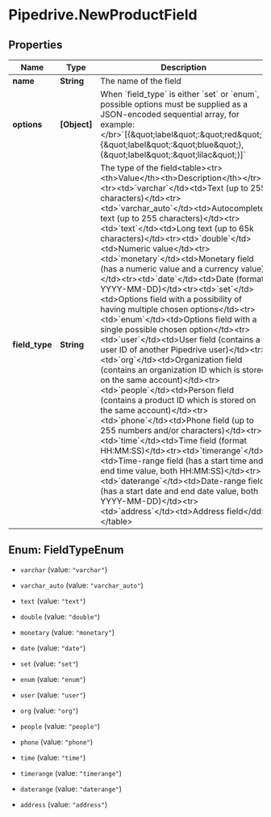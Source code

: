 # Pipedrive.NewProductField

## Properties

Name | Type | Description | Notes
------------ | ------------- | ------------- | -------------
**name** | **String** | The name of the field | 
**options** | **[Object]** | When &#x60;field_type&#x60; is either &#x60;set&#x60; or &#x60;enum&#x60;, possible options must be supplied as a JSON-encoded sequential array, for example:&lt;/br&gt;&#x60;[{\&quot;label\&quot;:\&quot;red\&quot;}, {\&quot;label\&quot;:\&quot;blue\&quot;}, {\&quot;label\&quot;:\&quot;lilac\&quot;}]&#x60; | [optional] 
**field_type** | **String** | The type of the field&lt;table&gt;&lt;tr&gt;&lt;th&gt;Value&lt;/th&gt;&lt;th&gt;Description&lt;/th&gt;&lt;/tr&gt;&lt;tr&gt;&lt;td&gt;&#x60;varchar&#x60;&lt;/td&gt;&lt;td&gt;Text (up to 255 characters)&lt;/td&gt;&lt;tr&gt;&lt;td&gt;&#x60;varchar_auto&#x60;&lt;/td&gt;&lt;td&gt;Autocomplete text (up to 255 characters)&lt;/td&gt;&lt;tr&gt;&lt;td&gt;&#x60;text&#x60;&lt;/td&gt;&lt;td&gt;Long text (up to 65k characters)&lt;/td&gt;&lt;tr&gt;&lt;td&gt;&#x60;double&#x60;&lt;/td&gt;&lt;td&gt;Numeric value&lt;/td&gt;&lt;tr&gt;&lt;td&gt;&#x60;monetary&#x60;&lt;/td&gt;&lt;td&gt;Monetary field (has a numeric value and a currency value)&lt;/td&gt;&lt;tr&gt;&lt;td&gt;&#x60;date&#x60;&lt;/td&gt;&lt;td&gt;Date (format YYYY-MM-DD)&lt;/td&gt;&lt;tr&gt;&lt;td&gt;&#x60;set&#x60;&lt;/td&gt;&lt;td&gt;Options field with a possibility of having multiple chosen options&lt;/td&gt;&lt;tr&gt;&lt;td&gt;&#x60;enum&#x60;&lt;/td&gt;&lt;td&gt;Options field with a single possible chosen option&lt;/td&gt;&lt;tr&gt;&lt;td&gt;&#x60;user&#x60;&lt;/td&gt;&lt;td&gt;User field (contains a user ID of another Pipedrive user)&lt;/td&gt;&lt;tr&gt;&lt;td&gt;&#x60;org&#x60;&lt;/td&gt;&lt;td&gt;Organization field (contains an organization ID which is stored on the same account)&lt;/td&gt;&lt;tr&gt;&lt;td&gt;&#x60;people&#x60;&lt;/td&gt;&lt;td&gt;Person field (contains a product ID which is stored on the same account)&lt;/td&gt;&lt;tr&gt;&lt;td&gt;&#x60;phone&#x60;&lt;/td&gt;&lt;td&gt;Phone field (up to 255 numbers and/or characters)&lt;/td&gt;&lt;tr&gt;&lt;td&gt;&#x60;time&#x60;&lt;/td&gt;&lt;td&gt;Time field (format HH:MM:SS)&lt;/td&gt;&lt;tr&gt;&lt;td&gt;&#x60;timerange&#x60;&lt;/td&gt;&lt;td&gt;Time-range field (has a start time and end time value, both HH:MM:SS)&lt;/td&gt;&lt;tr&gt;&lt;td&gt;&#x60;daterange&#x60;&lt;/td&gt;&lt;td&gt;Date-range field (has a start date and end date value, both YYYY-MM-DD)&lt;/td&gt;&lt;tr&gt;&lt;td&gt;&#x60;address&#x60;&lt;/td&gt;&lt;td&gt;Address field&lt;/dd&gt;&lt;/table&gt; | 



## Enum: FieldTypeEnum


* `varchar` (value: `"varchar"`)

* `varchar_auto` (value: `"varchar_auto"`)

* `text` (value: `"text"`)

* `double` (value: `"double"`)

* `monetary` (value: `"monetary"`)

* `date` (value: `"date"`)

* `set` (value: `"set"`)

* `enum` (value: `"enum"`)

* `user` (value: `"user"`)

* `org` (value: `"org"`)

* `people` (value: `"people"`)

* `phone` (value: `"phone"`)

* `time` (value: `"time"`)

* `timerange` (value: `"timerange"`)

* `daterange` (value: `"daterange"`)

* `address` (value: `"address"`)




